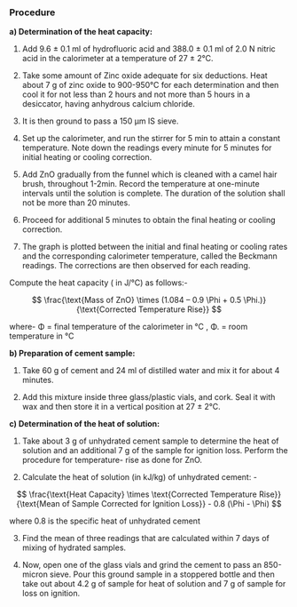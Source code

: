 ### Procedure

**a) Determination of the heat capacity:**

1. Add 9.6 ± 0.1 ml of hydrofluoric acid and 388.0 ± 0.1 ml of 2.0 N nitric acid in the calorimeter at a temperature of 27 ± 2°C. 

2. Take some amount of Zinc oxide adequate for six deductions. Heat about 7 g of zinc oxide to 900-950°C for each determination and then cool it for not less than 2 hours and not more than 5 hours in a desiccator, having anhydrous calcium chloride.  

3. It is then ground to pass a 150 μm IS sieve.  

4. Set up the calorimeter, and run the stirrer for 5 min to attain a constant temperature. Note down the readings every minute for 5 minutes for initial heating or cooling correction.  

5. Add ZnO gradually from the funnel which is cleaned with a camel hair brush, throughout 1-2min. Record the temperature at one-minute intervals until the solution is complete. The duration of the solution shall not be more than 20 minutes.  

6. Proceed for additional 5 minutes to obtain the final heating or cooling correction.  

7. The graph is plotted between the initial and final heating or cooling rates and the corresponding calorimeter temperature, called the Beckmann readings. The corrections are then observed for each reading.  

Compute the heat capacity ( in J/°C) as follows:-

$$
\frac{\text{Mass of ZnO} \times (1.084 – 0.9 \Phi + 0.5 \Phi.)}{\text{Corrected Temperature Rise}}
$$

where- Φ = final temperature of the calorimeter in °C       , Φ. = room temperature in °C 

**b) Preparation of cement sample:** 

1. Take 60 g of cement and 24 ml of distilled water and mix it for about 4 minutes.  

2. Add this mixture inside three glass/plastic vials, and cork. Seal it with wax and then store it in a vertical position at 27 ± 2°C. 

 

**c) Determination of the heat of solution:**

1. Take about 3 g of unhydrated cement sample to determine the heat of solution and an additional 7 g of the sample for ignition loss. Perform the procedure for temperature- rise as done for ZnO.  

2.  Calculate the heat of solution (in kJ/kg) of unhydrated cement: - 

$$
\frac{\text{Heat Capacity} \times \text{Corrected Temperature Rise}}{\text{Mean of Sample Corrected for Ignition Loss}} - 0.8 (\Phi - \Phi)
$$



where 0.8 is the specific heat of unhydrated cement  

3. Find the mean of three readings that are calculated within 7 days of mixing of hydrated samples.  

4. Now, open one of the glass vials and grind the cement to pass an 850-micron sieve. Pour this ground sample in a stoppered bottle and then take out about 4.2 g of sample for heat of solution and 7 g of sample for loss on ignition.  
